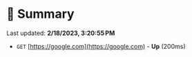 # 📖 Summary
Last updated: **2/18/2023, 3:20:55 PM**

- `GET` [https://google.com](https://google.com) - **Up** (200ms)
